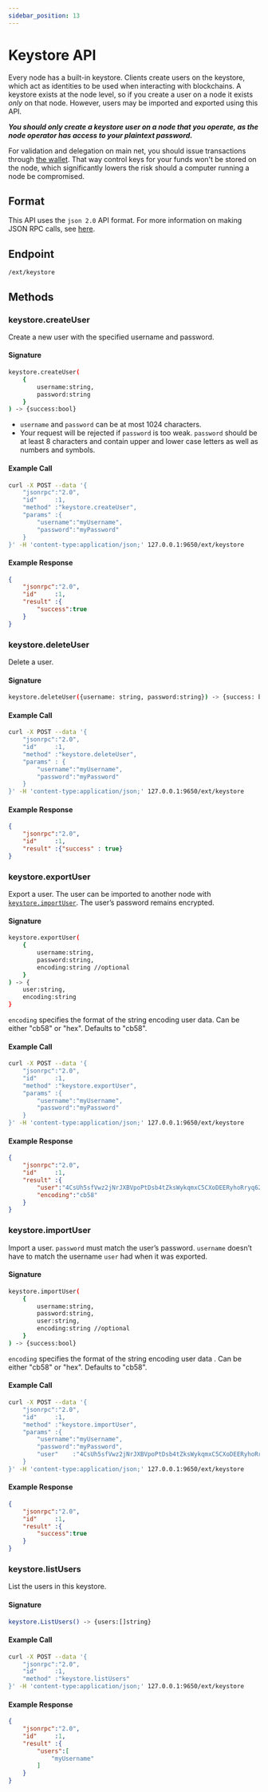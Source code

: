 ```yaml
---
sidebar_position: 13
---
```

# Keystore API

Every node has a built-in keystore. Clients create users on the keystore, which act as identities to be used when interacting with blockchains. A keystore exists at the node level, so if you create a user on a node it exists _only_ on that node. However, users may be imported and exported using this API.

_**You should only create a keystore user on a node that you operate, as the node operator has access to your plaintext password.**_

For validation and delegation on main net, you should issue transactions through [the wallet](../tutorials/nodes-and-staking/staking-ezc-by-validating-or-delegating-with-the-ezchain-wallet.md). That way control keys for your funds won't be stored on the node, which significantly lowers the risk should a computer running a node be compromised.

## Format

This API uses the `json 2.0` API format. For more information on making JSON RPC calls, see [here](issuing-api-calls.md).

## Endpoint

```text
/ext/keystore
```

## Methods

### keystore.createUser

Create a new user with the specified username and password.

#### **Signature**

```sh
keystore.createUser(
    {
        username:string,
        password:string
    }
) -> {success:bool}
```

* `username` and `password` can be at most 1024 characters.
* Your request will be rejected if `password` is too weak. `password` should be at least 8 characters and contain upper and lower case letters as well as numbers and symbols.

#### **Example Call**

```sh
curl -X POST --data '{
    "jsonrpc":"2.0",
    "id"     :1,
    "method" :"keystore.createUser",
    "params" :{
        "username":"myUsername",
        "password":"myPassword"
    }
}' -H 'content-type:application/json;' 127.0.0.1:9650/ext/keystore
```

#### **Example Response**

```json
{
    "jsonrpc":"2.0",
    "id"     :1,
    "result" :{
        "success":true
    }
}
```

### keystore.deleteUser

Delete a user.

#### **Signature**

```sh
keystore.deleteUser({username: string, password:string}) -> {success: bool}
```

#### **Example Call**

```sh
curl -X POST --data '{
    "jsonrpc":"2.0",
    "id"     :1,
    "method" :"keystore.deleteUser",
    "params" : {
        "username":"myUsername",
        "password":"myPassword"
    }
}' -H 'content-type:application/json;' 127.0.0.1:9650/ext/keystore
```

#### **Example Response**

```json
{
    "jsonrpc":"2.0",
    "id"     :1,
    "result" :{"success" : true}
}
```

### keystore.exportUser

Export a user. The user can be imported to another node with [`keystore.importUser`](keystore.md#keystoreimportuser). The user’s password remains encrypted.

#### **Signature**

```sh
keystore.exportUser(
    {
        username:string,
        password:string,
        encoding:string //optional
    }
) -> {
    user:string,
    encoding:string
}
```

`encoding` specifies the format of the string encoding user data. Can be either "cb58" or "hex". Defaults to "cb58".

#### **Example Call**

```sh
curl -X POST --data '{
    "jsonrpc":"2.0",
    "id"     :1,
    "method" :"keystore.exportUser",
    "params" :{
        "username":"myUsername",
        "password":"myPassword"
    }
}' -H 'content-type:application/json;' 127.0.0.1:9650/ext/keystore
```

#### **Example Response**

```json
{
    "jsonrpc":"2.0",
    "id"     :1,
    "result" :{
        "user":"4CsUh5sfVwz2jNrJXBVpoPtDsb4tZksWykqmxC5CXoDEERyhoRryq62jYTETYh53y13v7NzeReisi",
        "encoding":"cb58"
    }
}
```

### keystore.importUser

Import a user. `password` must match the user’s password. `username` doesn’t have to match the username `user` had when it was exported.

#### **Signature**

```sh
keystore.importUser(
    {
        username:string,
        password:string,
        user:string,
        encoding:string //optional
    }
) -> {success:bool}
```

`encoding` specifies the format of the string encoding user data . Can be either "cb58" or "hex". Defaults to "cb58".

#### **Example Call**

```sh
curl -X POST --data '{
    "jsonrpc":"2.0",
    "id"     :1,
    "method" :"keystore.importUser",
    "params" :{
        "username":"myUsername",
        "password":"myPassword",
        "user"    :"4CsUh5sfVwz2jNrJXBVpoPtDsb4tZksWykqmxC5CXoDEERyhoRryq62jYTETYh53y13v7NzeReisi"
    }
}' -H 'content-type:application/json;' 127.0.0.1:9650/ext/keystore
```

#### **Example Response**

```json
{
    "jsonrpc":"2.0",
    "id"     :1,
    "result" :{
        "success":true
    }
}
```

### keystore.listUsers

List the users in this keystore.

#### **Signature**

```sh
keystore.ListUsers() -> {users:[]string}
```

#### **Example Call**

```sh
curl -X POST --data '{
    "jsonrpc":"2.0",
    "id"     :1,
    "method" :"keystore.listUsers"
}' -H 'content-type:application/json;' 127.0.0.1:9650/ext/keystore
```

#### **Example Response**

```json
{
    "jsonrpc":"2.0",
    "id"     :1,
    "result" :{
        "users":[
            "myUsername"
        ]
    }
}
```

